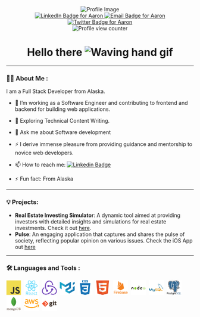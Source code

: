 <div id="header" style="text-align: center;">
  <img src="https://media.giphy.com/media/M9gbBd9nbDrOTu1Mqx/giphy.gif" width="100" alt="Profile Image"/>
</div>

<div id="badges" style="text-align: center;">
  <a href="https://www.linkedin.com/in/aaronmbmorse/">
    <img src="https://img.shields.io/badge/LinkedIn-blue?style=for-the-badge&logo=linkedin&logoColor=white" alt="LinkedIn Badge for Aaron"/>
  </a>
  <a href="mailto:aaron.mbm@icloud.com">
    <img src="https://img.shields.io/badge/email-red?style=for-the-badge&logo=email&logoColor=white" alt="Email Badge for Aaron"/>
  </a>
  <a href="https://twitter.com/aaronmbmorse">
    <img src="https://img.shields.io/badge/Twitter-blue?style=for-the-badge&logo=twitter&logoColor=white" alt="Twitter Badge for Aaron"/>
  </a>
</div>

<div style="text-align: center;">
  <img src="https://komarev.com/ghpvc/?username=aaronmbmorse&color=blue" alt="Profile view counter"/>
  <h1>
    Hello there
    <img src="https://media.giphy.com/media/hvRJCLFzcasrR4ia7z/giphy.gif" width="30" alt="Waving hand gif"/>
  </h1>
</div>

---

### :man_technologist: About Me :

I am a Full Stack Developer from Alaska.

- :telescope: I’m working as a Software Engineer and contributing to frontend and backend for building web applications.

- :seedling: Exploring Technical Content Writing.

- 💬 Ask me about Software development

- :zap: I derive immense pleasure from providing guidance and mentorship to novice web developers.

- :mailbox: How to reach me: [![Linkedin Badge](https://img.shields.io/badge/-Aaron-blue?style=flat&logo=Linkedin&logoColor=white)](https://www.linkedin.com/in/aaronmbmorse/)

- ⚡ Fun fact: From Alaska 

---

### :bulb: Projects:

- **Real Estate Investing Simulator**: A dynamic tool aimed at providing investors with detailed insights and simulations for real estate investments. Check it out [here](https://www.reisimulator.com).
- **Pulse**: An engaging application that captures and shares the pulse of society, reflecting popular opinion on various issues. Check the iOS App out [here](https://apps.apple.com/us/app/social-pulse/id1659532299)

---

### :hammer_and_wrench: Languages and Tools :

<div>
  <img src="https://github.com/devicons/devicon/blob/master/icons/javascript/javascript-original.svg" title="JavaScript" alt="JavaScript" width="40" height="40"/>&nbsp;
  <img src="https://github.com/devicons/devicon/blob/master/icons/react/react-original-wordmark.svg" title="React" alt="React" width="40" height="40"/>&nbsp;
  <img src="https://github.com/devicons/devicon/blob/master/icons/redux/redux-original.svg" title="Redux" alt="Redux" width="40" height="40"/>&nbsp;
  <img src="https://github.com/devicons/devicon/blob/master/icons/materialui/materialui-original.svg" title="Material UI" alt="Material UI" width="40" height="40"/>&nbsp;
  <img src="https://github.com/devicons/devicon/blob/master/icons/css3/css3-plain-wordmark.svg"  title="CSS3" alt="CSS" width="40" height="40"/>&nbsp;
  <img src="https://github.com/devicons/devicon/blob/master/icons/html5/html5-original.svg" title="HTML5" alt="HTML" width="40" height="40"/>&nbsp;
  <img src="https://github.com/devicons/devicon/blob/master/icons/firebase/firebase-plain-wordmark.svg" title="Firebase" alt="Firebase" width="40" height="40"/>&nbsp;
  <img src="https://github.com/devicons/devicon/blob/master/icons/nodejs/nodejs-original-wordmark.svg" title="NodeJS" alt="NodeJS" width="40" height="40"/>&nbsp;
  <img src="https://github.com/devicons/devicon/blob/master/icons/mysql/mysql-original-wordmark.svg" title="MySQL"  alt="MySQL" width="40" height="40"/>&nbsp;
  <img src="https://github.com/devicons/devicon/blob/master/icons/postgresql/postgresql-original-wordmark.svg" title="PostgreSQL"  alt="PostgreSQL" width="40" height="40"/>&nbsp;
  <img src="https://github.com/devicons/devicon/blob/master/icons/mongodb/mongodb-original-wordmark.svg" title="MongoDB"  alt="MongoDB" width="40" height="40"/>&nbsp;
  <img src="https://github.com/devicons/devicon/blob/master/icons/amazonwebservices/amazonwebservices-plain-wordmark.svg" title="AWS" alt="AWS" width="40" height="40"/>&nbsp;
  <img src="https://github.com/devicons/devicon/blob/master/icons/git/git-original-wordmark.svg" title="Git" alt="Git" width="40" height="40"/>&nbsp;
</div>
